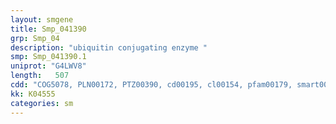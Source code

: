 ```yaml
---
layout: smgene
title: Smp_041390
grp: Smp_04
description: "ubiquitin conjugating enzyme "
smp: Smp_041390.1
uniprot: "G4LWV8"
length:   507
cdd: "COG5078, PLN00172, PTZ00390, cd00195, cl00154, pfam00179, smart00212"
kk: K04555
categories: sm
---
```


